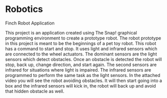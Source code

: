 # Robotics
Finch Robot Application

This project is an application created using The Snap! graphical programming environment to create a prototype robot. The robot prototype in this project is meant to be the beginnings of a pet toy robot. This robot has a command to start and stop. It uses light and infrared sensors which are connected to the wheel actuators. The dominant sensors are the light sensors which detect obstacles. Once an obstacle is detected the robot will stop, back up, change direction, and start again. The second sensors are infrared for situations where light is impaired. The infrared sensors are programmed to perform the same task as the light sensors. In the attached video you will see the robot avoiding obstacles. It will then start going into a box and the infrared sensors will kick in, the robot will back up and avoid that hidden obstacle as well.

